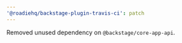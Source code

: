 ```yaml
---
'@roadiehq/backstage-plugin-travis-ci': patch
---
```


Removed unused dependency on `@backstage/core-app-api`.

